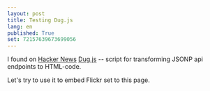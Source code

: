 ```yaml
---
layout: post
title: Testing Dug.js
lang: en
published: True
set: 72157639673699056
---
```


I found on [Hacker News][1] [Dug.js][2] -- script for transforming JSONP api endpoints to HTML-code.

Let's try to use it to embed Flickr set to this page.

[1]: https://news.ycombinator.com/item?id=7230411
[2]: http://rog.ie/blog/dugjs-a-jsonp-to-html-script
